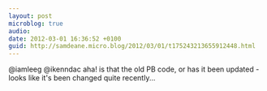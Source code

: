 ```yaml
---
layout: post
microblog: true
audio: 
date: 2012-03-01 16:36:52 +0100
guid: http://samdeane.micro.blog/2012/03/01/t175243213655912448.html
---
```

@iamleeg @ikenndac aha! is that the old PB code, or has it been updated - looks like it's been changed quite recently...
